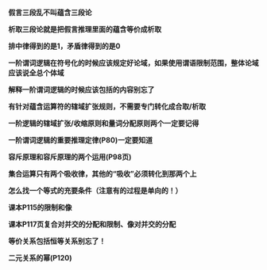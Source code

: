 

**假言三段乱不叫蕴含三段论**



**析取三段论就是把假言推理里面的蕴含等价成析取**



**排中律得到的是1，矛盾律得到的是0**



**一阶谓词逻辑在符号化的时候应该规定好论域，如果使用谓语限制范围，整体论域应该说全总个体域**



**解释一阶谓词逻辑的时候应该包括的内容别忘了**



**有针对蕴含运算符的辖域扩张规则，不需要专门转化成合取/析取**



**一阶逻辑的辖域扩张/收缩原则和量词分配原则两个一定要记得**



**一阶谓词逻辑的重要推理定律(P80)一定要知道**



**容斥原理和容斥原理的两个运用(P98页)**



**集合运算只有两个吸收律，其他的“吸收”必须转化到那两个上**



**怎么找一个等式的充要条件（注意有的过程是单向的！）**



**课本P115的限制和像**



**课本P117页复合对并交的分配和限制、像对并交的分配**



**等价关系包括恒等关系别忘了！**



**二元关系的幂(P120)**







